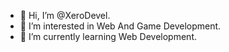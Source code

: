 - 👋 Hi, I’m @XeroDevel.
- 👀 I’m interested in Web And Game Development.
- 🌱 I’m currently learning Web Development.



<!---
XeroDevel/XeroDevel is a ✨ special ✨ repository because its `README.md` (this file) appears on your GitHub profile.
You can click the Preview link to take a look at your changes.
--->
